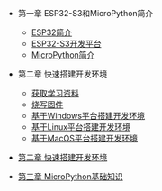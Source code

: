 <!-- docs/_sidebar.md -->

- 第一章 ESP32-S3和MicroPython简介

  - [ESP32简介](DShanMCU-Mio/Micropython/chapter1-1.md)
  - [ESP32-S3开发平台](DShanMCU-Mio/Micropython/chapter1-2.md)
  - [MicroPython简介](DShanMCU-Mio/Micropython/chapter1-3.md)

- 第二章 快速搭建开发环境

  - [获取学习资料](DShanMCU-Mio/Micropython/chapter2-1.md)
  - [烧写固件](DShanMCU-Mio/Micropython/chapter2-2.md)
  - [基于Windows平台搭建开发环境](DShanMCU-Mio/Micropython/chapter2-3.md)
  - [基于Linux平台搭建开发环境](DShanMCU-Mio/Micropython/chapter2-4.md)
  - [基于MacOS平台搭建开发环境](DShanMCU-Mio/Micropython/chapter2-5.md)

- [第二章 快速搭建开发环境](DShanMCU-Mio/Micropython/chapter2-1.md)

- [第三章 MicroPython基础知识](DShanMCU-Mio/Micropython/chapter3.md)
